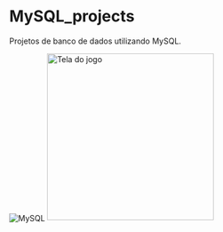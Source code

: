 # MySQL_projects
Projetos de banco de dados utilizando MySQL.

<img align="center" alt="MySQL" src="https://shields.io/badge/MySQL-lightgrey?logo=mysql&style=plastic&logoColor=white&labelColor=blue"/>

<img src="tela_jogo.png" alt="Tela do jogo" width="300px" hight="300px">
